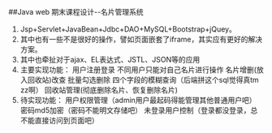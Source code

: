 ##Java web 期末课程设计--名片管理系统
  1. Jsp+Servlet+JavaBean+Jdbc+DAO+MySQL+Bootstrap+jQuey。
  2. 其中也有一些不是很好的操作，譬如页面嵌套了iframe，其实应有更好的解决方案。
  3. 其中也牵扯对于ajax、EL表达式、JSTL、JSON等的应用
  4. 主要实现功能：
        用户注册登录
        不同用户只能对自己名片进行操作
        名片增删(放入回收站)改查
        批量勾选删除
        四个字段的模糊查询（后端拼这个sql觉得真tm zz啊）
        回收站管理(彻底删除名片、恢复删除名片)
  5. 待实现功能：
        用户权限管理（admin用户最起码得能管理其他普通用户吧）
        密码md5加密（密码不能明文存储吧）
        未登录用户控制（登录都没登录，总不能直接访问到页面吧）
